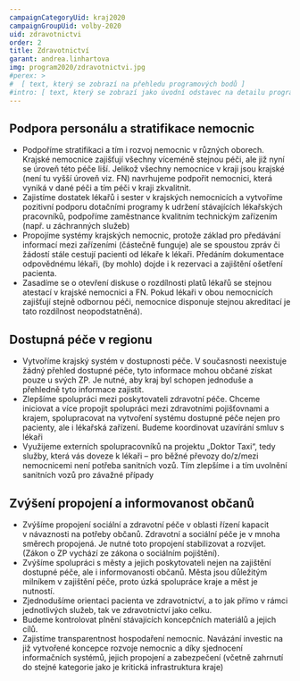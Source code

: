 ```yaml
---
campaignCategoryUid: kraj2020
campaignGroupUid: volby-2020
uid: zdravotnictvi 
order: 2
title: Zdravotnictví
garant: andrea.linhartova 
img: program2020/zdravotnictvi.jpg
#perex: >
#  [ text, který se zobrazí na přehledu programových bodů ]
#intro: [ text, který se zobrazí jako úvodní odstavec na detailu programového bodu ]
---
```

## Podpora personálu a stratifikace nemocnic
- Podpoříme stratifikaci a tím i rozvoj nemocnic v různých oborech. Krajské nemocnice zajišťují všechny víceméně stejnou péči, ale již nyní se úroveň této péče liší. Jelikož všechny nemocnice v kraji jsou krajské (není tu vyšší úroveň viz. FN) navrhujeme podpořit nemocnici, která vyniká v dané péči a tím péči v kraji zkvalitnit. 
- Zajistíme dostatek lékařů i sester v krajských nemocnicích a vytvoříme pozitivní podporu dotačními programy k udržení stávajících lékařských pracovníků, podpoříme zaměstnance kvalitním technickým zařízením (např. u záchranných služeb)
- Propojíme systémy krajských nemocnic, protože základ pro předávání informací mezi zařízeními (částečně funguje) ale se spoustou zpráv či žádostí stále cestují pacienti od lékaře k lékaři. Předáním dokumentace odpovědnému lékaři, (by mohlo) dojde i k rezervaci a zajištění ošetření pacienta.
- Zasadíme se o otevření diskuse o rozdílnosti platů lékařů se stejnou atestací v krajské nemocnici a FN. Pokud lékaři v obou nemocnicích zajišťují stejně odbornou péči, nemocnice disponuje stejnou akreditací je tato rozdílnost neopodstatněná).

## Dostupná péče v regionu
- Vytvoříme krajský systém v dostupnosti péče. V současnosti neexistuje žádný přehled dostupné péče, tyto informace mohou občané získat pouze u svých ZP. Je nutné, aby kraj byl schopen jednoduše a přehledně tyto informace zajistit.
- Zlepšíme spolupráci mezi poskytovateli zdravotní péče. Chceme iniciovat a více propojit spolupráci mezi zdravotními pojišťovnami a krajem, spolupracovat na vytvoření systému dostupné péče nejen pro pacienty, ale i lékařská zařízení. Budeme koordinovat uzavírání smluv s lékaři
- Využijeme externích spolupracovníků na projektu „Doktor Taxi“, tedy služby, která vás doveze k lékaři – pro běžné převozy do/z/mezi nemocnicemi není potřeba sanitních vozů. Tím zlepšíme i a tím uvolnění sanitních vozů pro závažné případy

## Zvýšení propojení a informovanost občanů
- Zvýšíme propojení sociální a zdravotní péče v oblasti řízení kapacit v návaznosti na potřeby občanů. Zdravotní a sociální péče je v mnoha směrech propojená. Je nutné toto propojení stabilizovat a rozvíjet. (Zákon o ZP vychází ze zákona o sociálním pojištění).
- Zvýšíme spolupráci s městy a jejich poskytovateli nejen na zajištění dostupné péče, ale i informovanosti občanů. Města jsou důležitým milníkem v zajištění péče, proto úzká spolupráce kraje a měst je nutností.
- Zjednodušíme orientaci pacienta ve zdravotnictví, a to jak přímo v rámci jednotlivých služeb, tak ve zdravotnictví jako celku.
- Budeme kontrolovat plnění stávajících koncepčních materiálů a jejich cílů.
- Zajistíme transparentnost hospodaření nemocnic. Navázání investic na již vytvořené koncepce rozvoje nemocnic a díky sjednocení informačních systémů, jejich propojení a zabezpečení (včetně zahrnutí do stejné kategorie jako je kritická infrastruktura kraje)
